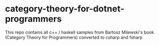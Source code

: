 # category-theory-for-dotnet-programmers
This repo contains all c++ / haskell samples from Bartosz Milewski's book (Category Theory for Programmers) converted to csharp and fsharp
